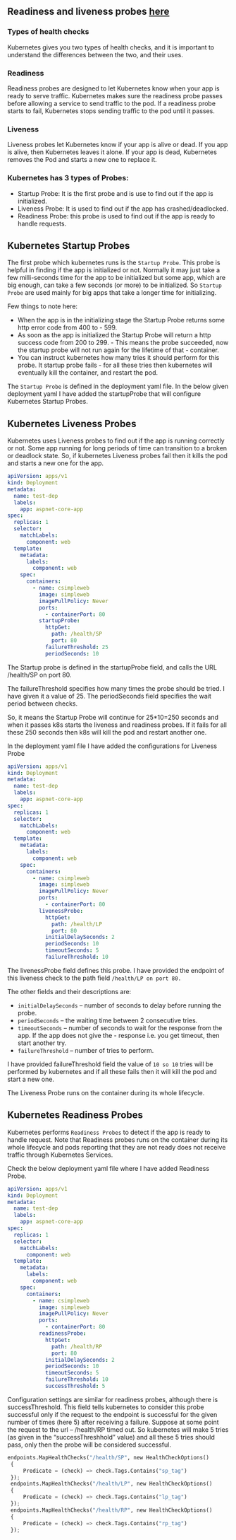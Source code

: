 ## Readiness and liveness probes [here](https://www.yogihosting.com/kubernetes-liveness-readiness-startup-probes/)

### Types of health checks
Kubernetes gives you two types of health checks, and it is important to understand the differences between the two, and their uses.

### Readiness
Readiness probes are designed to let Kubernetes know when your app is ready to serve traffic. Kubernetes makes sure the readiness probe passes before allowing a service to send traffic to the pod. If a readiness probe starts to fail, Kubernetes stops sending traffic to the pod until it passes.

### Liveness
Liveness probes let Kubernetes know if your app is alive or dead. If you app is alive, then Kubernetes leaves it alone. If your app is dead, Kubernetes removes the Pod and starts a new one to replace it.

### Kubernetes has 3 types of Probes:

- Startup Probe: It is the first probe and is use to find out if the app is initialized.
- Liveness Probe: It is used to find out if the app has crashed/deadlocked.
- Readiness Probe: this probe is used to find out if the app is ready to handle requests.


## Kubernetes Startup Probes
The first probe which kubernetes runs is the `Startup Probe`. This probe is helpful in finding if the app is initialized or not. Normally it may just take a few milli-seconds time for the app to be initialized but some app, which are big enough, can take a few seconds (or more) to be initialized. So `Startup Probe` are used mainly for big apps that take a longer time for initializing.

Few things to note here:

- When the app is in the initializing stage the Startup Probe returns some http error code from 400 to - 599.
- As soon as the app is initialized the Startup Probe will return a http success code from 200 to 299. - This means the probe succeeded, now the startup probe will not run again for the lifetime of that - container.
- You can instruct kubernetes how many tries it should perform for this probe. It startup probe fails - for all these tries then kubernetes will eventually kill the container, and restart the pod.

The `Startup Probe` is defined in the deployment yaml file. In the below given deployment yaml I have added the startupProbe that will configure Kubernetes Startup Probes. 

## Kubernetes Liveness Probes
Kubernetes uses Liveness probes to find out if the app is running correctly or not. Some app running for long periods of time can transition to a broken or deadlock state. So, if kubernetes Liveness probes fail then it kills the pod and starts a new one for the app.
```yml
apiVersion: apps/v1
kind: Deployment
metadata:
  name: test-dep
  labels:
    app: aspnet-core-app
spec:
  replicas: 1
  selector:
    matchLabels:
      component: web
  template:
    metadata:
      labels:
        component: web
    spec:
      containers:
        - name: csimpleweb
          image: simpleweb
          imagePullPolicy: Never
          ports:
            - containerPort: 80
          startupProbe:
            httpGet:
              path: /health/SP
              port: 80
            failureThreshold: 25
            periodSeconds: 10
```
The Startup probe is defined in the startupProbe field, and calls the URL /health/SP on port 80.

The failureThreshold specifies how many times the probe should be tried. I have given it a value of 25. The periodSeconds field specifies the wait period between checks.

So, it means the Startup Probe will continue for 25*10=250 seconds and when it passes k8s starts the liveness and readiness probes. If it fails for all these 250 seconds then k8s will kill the pod and restart another one.


In the deployment yaml file I have added the configurations for Liveness Probe
```yml
apiVersion: apps/v1
kind: Deployment
metadata:
  name: test-dep
  labels:
    app: aspnet-core-app
spec:
  replicas: 1
  selector:
    matchLabels:
      component: web
  template:
    metadata:
      labels:
        component: web
    spec:
      containers:
        - name: csimpleweb
          image: simpleweb
          imagePullPolicy: Never
          ports:
            - containerPort: 80
          livenessProbe:
            httpGet:
              path: /health/LP
              port: 80
            initialDelaySeconds: 2
            periodSeconds: 10
            timeoutSeconds: 5
            failureThreshold: 10
```

The livenessProbe field defines this probe. I have provided the endpoint of this liveness check to the path field `/health/LP on port 80.`

The other fields and their descriptions are:
- `initialDelaySeconds` – number of seconds to delay before running the probe.
- `periodSeconds` – the waiting time between 2 consecutive tries.
- `timeoutSeconds` – number of seconds to wait for the response from the app. If the app does not give the - response i.e. you get timeout, then start another try.
- `failureThreshold` – number of tries to perform.

I have provided failureThreshold field the value of `10 so 10` tries will be performed by kubernetes and if all these fails then it will kill the pod and start a new one.

The Liveness Probe runs on the container during its whole lifecycle.


## Kubernetes Readiness Probes
Kubernetes performs `Readiness Probes` to detect if the app is ready to handle request. Note that Readiness probes runs on the container during its whole lifecycle and pods reporting that they are not ready does not receive traffic through Kubernetes Services.

Check the below deployment yaml file where I have added Readiness Probe.
```yml
apiVersion: apps/v1
kind: Deployment
metadata:
  name: test-dep
  labels:
    app: aspnet-core-app
spec:
  replicas: 1
  selector:
    matchLabels:
      component: web
  template:
    metadata:
      labels:
        component: web
    spec:
      containers:
        - name: csimpleweb
          image: simpleweb
          imagePullPolicy: Never
          ports:
            - containerPort: 80
          readinessProbe:
            httpGet:
              path: /health/RP
              port: 80
            initialDelaySeconds: 2
            periodSeconds: 10
            timeoutSeconds: 5
            failureThreshold: 10
            successThreshold: 5
```

Configuration settings are similar for readiness probes, although there is successThreshold. This field tells kubernetes to consider this probe successful only if the request to the endpoint is successful for the given number of times (here 5) after receiving a failure. Suppose at some point the request to the url – /health/RP timed out. So kubernetes will make 5 tries (as given in the “successThreshhold” value) and all these 5 tries should pass, only then the probe will be considered successful.

```py
endpoints.MapHealthChecks("/health/SP", new HealthCheckOptions()
 {
     Predicate = (check) => check.Tags.Contains("sp_tag")
 });
 endpoints.MapHealthChecks("/health/LP", new HealthCheckOptions()
 {
     Predicate = (check) => check.Tags.Contains("lp_tag")
 });
 endpoints.MapHealthChecks("/health/RP", new HealthCheckOptions()
 {
     Predicate = (check) => check.Tags.Contains("rp_tag")
 });
 ```